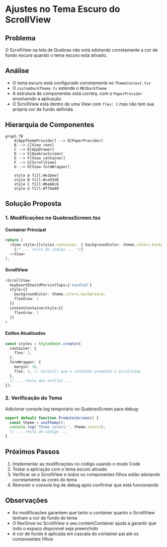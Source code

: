 # Ajustes no Tema Escuro do ScrollView

## Problema
O ScrollView na tela de Quebras não está adotando corretamente a cor de fundo escura quando o tema escuro está ativado.

## Análise
- O tema escuro está configurado corretamente no `ThemeContext.tsx`
- O `customDarkTheme.ts` estende o `MD3DarkTheme`
- A estrutura de componentes está correta, com o `PaperProvider` envolvendo a aplicação
- O ScrollView está dentro de uma View com `flex: 1` mas não tem sua própria cor de fundo definida

## Hierarquia de Componentes
```mermaid
graph TB
    A[AppThemeProvider] --> B[PaperProvider]
    B --> C[View root]
    C --> D[AppDrawer]
    D --> E[QuebrasScreen]
    E --> F[View container]
    F --> G[ScrollView]
    G --> H[View formWrapper]
    
    style A fill:#e1bee7
    style B fill:#ce93d8
    style C fill:#ba68c8
    style G fill:#ff8a80
```

## Solução Proposta

### 1. Modificações no QuebrasScreen.tsx

#### Container Principal
```typescript
return (
  <View style={[styles.container, { backgroundColor: theme.colors.background }]}>
    {/* ... resto do código ... */}
  </View>
);
```

#### ScrollView
```typescript
<ScrollView 
  keyboardShouldPersistTaps={'handled'}
  style={{
    backgroundColor: theme.colors.background,
    flexGrow: 1
  }}
  contentContainerStyle={{
    flexGrow: 1
  }}
>
```

#### Estilos Atualizados
```typescript
const styles = StyleSheet.create({
  container: {
    flex: 1,
  },
  formWrapper: {
    margin: 16,
    flex: 1, // Garantir que o conteúdo preencha o ScrollView
  },
  // ... resto dos estilos ...
});
```

### 2. Verificação do Tema
Adicionar console.log temporário no QuebrasScreen para debug:
```typescript
export default function ProdutosScreen() {
  const theme = useTheme();
  console.log('Theme colors:', theme.colors);
  // ... resto do código ...
}
```

## Próximos Passos
1. Implementar as modificações no código usando o modo Code
2. Testar a aplicação com o tema escuro ativado
3. Verificar se o ScrollView e todos os componentes filhos estão adotando corretamente as cores do tema
4. Remover o console.log de debug após confirmar que está funcionando

## Observações
- As modificações garantem que tanto o container quanto o ScrollView tenham a cor de fundo do tema
- O flexGrow no ScrollView e seu contentContainer ajuda a garantir que todo o espaço disponível seja preenchido
- A cor de fundo é aplicada em cascata do container pai até os componentes filhos